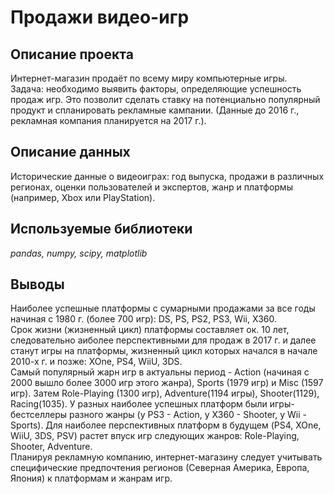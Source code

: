 # Продажи видео-игр

## Описание проекта
Интернет-магазин продаёт по всему миру компьютерные игры. <br> 
Задача: необходимо выявить факторы, определяющие успешность продаж игр. Это позволит сделать ставку на потенциально популярный продукт и спланировать рекламные кампании. (Данные до 2016 г., рекламная компания планируется на 2017 г.).

## Описание данных
Исторические данные о видеоиграх: год выпуска, продажи в различных регионах, оценки пользователей и экспертов, жанр и платформы (например, Xbox или PlayStation).

## Используемые библиотеки
*pandas, numpy, scipy, matplotlib*

## Выводы
Наиболее успешные платформы с сумарными продажами за все годы начиная с 1980 г. (более 700 игр): DS, PS, PS2, PS3, Wii, X360.<br>
Cрок жизни (жизненный цикл) платформы составляет ок. 10 лет, следовательно аиболее перспективными для продаж в 2017 г. и далее станут игры на платформы, жизненный цикл которых начался в начале 2010-х г. и позже: XOne, PS4, WiiU, 3DS. <br>
Самый популярный жарн игр в актуальны период - Action (начиная с 2000 вышло более 3000 игр этого жанра), Sports (1979 игр) и Misc (1597 игр). Затем Role-Playing (1300 игр), Adventure(1194 игры), Shooter(1129), Racing(1035). У разных наиболее успешных платформ были игры-бестселлеры разного жанры (у PS3 - Action, у X360 - Shooter, у Wii - Sports). Для наиболее перспективных платформ в будущем (PS4, XOne, WiiU, 3DS, PSV) растет впуск игр следующих жанров: Role-Playing, Shooter, Adventure. <br>
Планируя рекламную компанию, интернет-магазину следует учитывать специфические предпочтения регионов (Северная Америка, Европа, Япония) к платформам и жанрам игр.  



